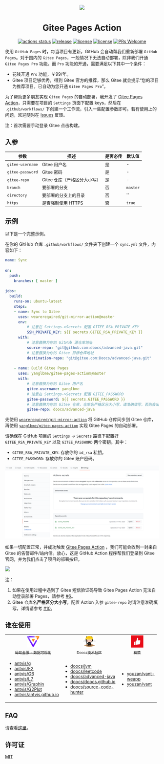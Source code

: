 <p align="center">
  <a href="https://github.com/yanglbme/gitee-pages-action">
    <img src="./images/logo.png">
  </a>
</p>
<h1 align="center">Gitee Pages Action</h1>

<div align="center">

[![actions status](https://github.com/yanglbme/gitee-pages-action/workflows/Lint/badge.svg)](https://github.com/yanglbme/gitee-pages-action/actions) [![release](https://img.shields.io/github/v/release/yanglbme/gitee-pages-action.svg)](../../releases) [![license](https://badgen.net/github/license/yanglbme/gitee-pages-action)](./LICENSE) [![license](https://badgen.net/badge/faq/here/blue)](https://github.com/yanglbme/gitee-pages-action/wiki/FAQ) [![PRs Welcome](https://badgen.net/badge/PRs/welcome/green)](../../pulls)

</div>

使用 `GitHub Pages` 时，每当项目有更新，GitHub 会自动帮我们重新部署 `GitHub Pages`。对于国内的 `Gitee Pages`，一般情况下无法自动部署，除非我们开通 `Gitee Pages Pro` 功能。而 `Pro` 功能的开通，需要满足以下其中一个条件：

- 花钱开通 `Pro` 功能，￥99/年。
- Gitee 项目足够优秀，得到 Gitee 官方的推荐，那么 Gitee 就会提示“您的项目为推荐项目，已自动为您开通 `Gitee Pages Pro`”。

为了帮助更多朋友实现 `Gitee Pages` 的自动部署，我开发了 [Gitee Pages Action](https://github.com/marketplace/actions/gitee-pages-action)，只需要在项目的 `Settings` 页面下配置 keys，然后在 `.github/workflows/` 下创建一个工作流，引入一些配置参数即可。若有使用上的问题，欢迎随时在 [Issues](https://github.com/yanglbme/gitee-pages-action/issues) 反馈。

注：首次需要手动登录 Gitee 点击构建。

## 入参

|  参数  |  描述  |  是否必传  |  默认值  |
|---|---|---|---|
| `gitee-username` | Gitee 用户名 | 是 | - |
| `gitee-password` | Gitee 密码 | 是 | - |
| `gitee-repo` | Gitee 仓库（严格区分大小写） | 是 | - |
| `branch` | 要部署的分支 | 否 | `master` |
| `directory` | 要部署的分支上的目录 | 否 | '' |
| `https` | 是否强制使用 HTTPS | 否 | `true` |

## 示例

以下是一个完整示例。

在你的 GitHub 仓库 `.github/workflows/` 文件夹下创建一个 `sync.yml` 文件，内容如下：

```yml
name: Sync

on:
  push:
    branches: [ master ]

jobs:
  build:
    runs-on: ubuntu-latest
    steps:
    - name: Sync to Gitee
      uses: wearerequired/git-mirror-action@master
      env:
          # 注意在 Settings->Secrets 配置 GITEE_RSA_PRIVATE_KEY
          SSH_PRIVATE_KEY: ${{ secrets.GITEE_RSA_PRIVATE_KEY }}
      with:
          # 注意替换为你的 GitHub 源仓库地址
          source-repo: "git@github.com:doocs/advanced-java.git"
          # 注意替换为你的 Gitee 目标仓库地址
          destination-repo: "git@gitee.com:Doocs/advanced-java.git"

    - name: Build Gitee Pages
      uses: yanglbme/gitee-pages-action@master
      with:
          # 注意替换为你的 Gitee 用户名
          gitee-username: yanglbme
          # 注意在 Settings->Secrets 配置 GITEE_PASSWORD
          gitee-password: ${{ secrets.GITEE_PASSWORD }}
          # 注意替换为你的 Gitee 仓库，仓库名严格区分大小写，请准确填写，否则会出错
          gitee-repo: doocs/advanced-java
```

先使用 [`wearerequired/git-mirror-action`](https://github.com/wearerequired/git-mirror-action) 将 GitHub 仓库同步到 Gitee 仓库，再使用 [`yanglbme/gitee-pages-action`](https://github.com/yanglbme/gitee-pages-action) 实现 Gitee Pages 的自动部署。

请确保在 GitHub 项目的 `Settings` -> `Secrets` 路径下配置好 `GITEE_RSA_PRIVATE_KEY` 以及 `GITEE_PASSWORD` 两个密钥。其中：

- `GITEE_RSA_PRIVATE_KEY`: 存放你的 `id_rsa` 私钥。
- `GITEE_PASSWORD`: 存放你的 Gitee 账户密码。

![](/images/add_secrets.png)

如果一切配置正常，并成功触发 [Gitee Pages Action](https://github.com/marketplace/actions/gitee-pages-action) ，我们可能会收到一封来自 Gitee 的告警邮件/站内信。放心，这是 GitHub Action 程序帮我们登录到 Gitee 官网，并为我们点击了项目的部署按钮。

![](/images/gitee_warn.png)

注：

1. 如果在使用过程中遇到了 Gitee 短信验证码导致 Gitee Pages Action 无法自动登录部署 Pages，请参考 [#6](https://github.com/yanglbme/gitee-pages-action/issues/6)。
2. Gitee 仓库名**严格区分大小写**，配置 Action 入参 `gitee-repo` 时请注意准确填写，详情请参考 [#10](https://github.com/yanglbme/gitee-pages-action/issues/10)。

## 谁在使用

<table>
    <tr>
      <td align="center" style="width: 80px;">
        <a href="https://github.com/antvis">
          <img src="./images/antv.png" style="width: 40px;"><br>
          <sub>蚂蚁金服 - 数据可视化</sub>
        </a>
      </td>
      <td align="center" style="width: 80px;">
        <a href="https://github.com/doocs">
          <img src="./images/doocs.png" style="width: 40px;"><br>
          <sub>Doocs技术社区</sub>
        </a>
      </td>
      <td align="center" style="width: 80px;">
        <a href="https://github.com/youzan">
          <img src="./images/youzan.jpg" style="width: 40px;"><br>
          <sub>有赞</sub>
        </a>
      </td>
    </tr>
    <tr>
        <td align="left" style="width: 80px;">
            <ul>
                <li><a href="https://github.com/antvis/g">antvis/g</a></li>
                <li><a href="https://github.com/antvis/F2">antvis/F2</a></li>
                <li><a href="https://github.com/antvis/G6">antvis/G6</a></li>
                <li><a href="https://github.com/antvis/L7">antvis/L7</a></li>
                <li><a href="https://github.com/antvis/Graphin">antvis/Graphin</a></li>
                <li><a href="https://github.com/antvis/G2Plot">antvis/G2Plot</a></li>
                <li><a href="https://github.com/antvis/antvis.github.io">antvis/antvis.github.io</a></li>
            </ul>
        </td>
        <td align="left" style="width: 80px;">
            <ul>
                <li><a href="https://github.com/doocs/jvm">doocs/jvm</a></li>
                <li><a href="https://github.com/doocs/leetcode">doocs/leetcode</a></li>
                <li><a href="https://github.com/doocs/advanced-java">doocs/advanced-java</a></li>
                <li><a href="https://github.com/doocs/doocs.github.io">doocs/doocs.github.io</a></li>
                <li><a href="https://github.com/doocs/source-code-hunter">doocs/source-code-hunter</a></li>
            </ul>
        </td>
        <td align="left" style="width: 80px;">
            <ul>
                <li><a href="https://github.com/youzan/vant-weapp">youzan/vant-weapp</a></li>
                <li><a href="https://github.com/youzan/vant">youzan/vant</a></li>
            </ul>
        </td>
    </tr>
</table>

## FAQ

请查看[这里](./FAQ.md)。

## 许可证

[MIT](LICENSE)
